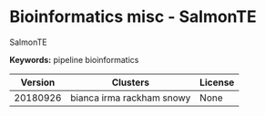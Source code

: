 # Bioinformatics misc - SalmonTE

SalmonTE

**Keywords:** pipeline bioinformatics



| Version | Clusters | License |
| ------- | -------- | ------- |
| 20180926 | bianca irma rackham snowy | None |
